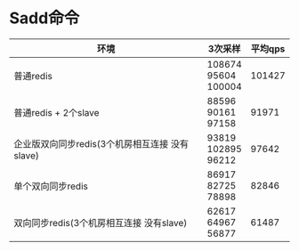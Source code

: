 # Sadd命令


|  环境     |   3次采样    | 平均qps|
| ----  | ----  | ---- |
|  普通redis     |     108674 <br> 95604 <br> 100004  |  101427   |
|  普通redis + 2个slave     |   88596 <br> 90161 <br> 97158   |  91971   |
|  企业版双向同步redis(3个机房相互连接 没有slave)    |  93819 <br> 102895 <br> 96212   |  97642    |
|  单个双向同步redis     |    86917 <br> 82725 <br> 78898   |   82846   |
|  双向同步redis(3个机房相互连接 没有slave)    |  62617 <br> 64967 <br> 56877   |  61487   |
